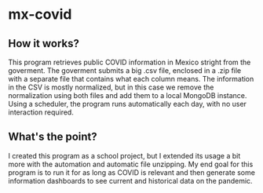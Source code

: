 # mx-covid

## How it works?
This program retrieves public COVID information in Mexico stright from the goverment. The goverment submits a big .csv file, enclosed in a .zip file
with a separate file that contains what each column means. The information in the CSV is mostly normalized, but in this case we remove the normalization
using both files and add them to a local MongoDB instance. Using a scheduler, the program runs automatically each day, with no user interaction required.


## What's the point? 
I created this program as a school project, but I extended its usage a bit more with the automation and automatic file unzipping. My end goal for this program
is to run it for as long as COVID is relevant and then generate some information dashboards to see current and historical data on the pandemic.
